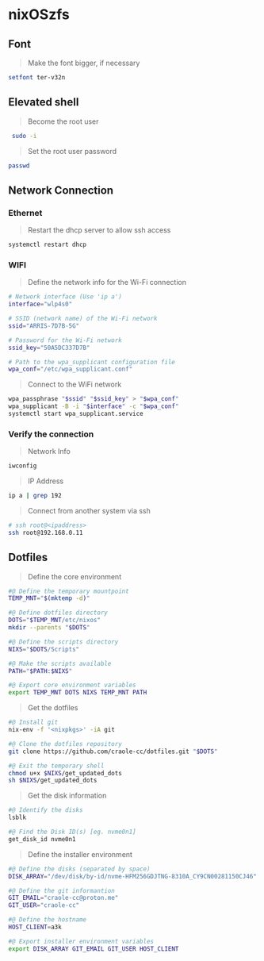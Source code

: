 # nixOSzfs

## Font

> Make the font bigger, if necessary

```sh
setfont ter-v32n
```

## Elevated shell

> Become the root user

```sh
 sudo -i
```

> Set the root user password

```sh
passwd
```

## Network Connection

### Ethernet

> Restart the dhcp server to allow ssh access

  ```sh
  systemctl restart dhcp
  ```

### WIFI

> Define the network info for the Wi-Fi connection

  ```sh
  # Network interface (Use 'ip a')
  interface="wlp4s0"

  # SSID (network name) of the Wi-Fi network
  ssid="ARRIS-7D7B-5G"

  # Password for the Wi-Fi network
  ssid_key="50A5DC337D7B"

  # Path to the wpa_supplicant configuration file
  wpa_conf="/etc/wpa_supplicant.conf"
  ```

> Connect to the WiFi network

  ```sh
  wpa_passphrase "$ssid" "$ssid_key" > "$wpa_conf"
  wpa_supplicant -B -i "$interface" -c "$wpa_conf"
  systemctl start wpa_supplicant.service
  ```

### Verify the connection

  > Network Info

  ```sh
  iwconfig
  ```

  > IP Address

  ```sh
  ip a | grep 192
  ```

> Connect from another system via ssh

```sh
# ssh root@<ipaddress>
ssh root@192.168.0.11
```

## Dotfiles

> Define the core environment

  ```sh
  #@ Define the temporary mountpoint
  TEMP_MNT="$(mktemp -d)"

  #@ Define dotfiles directory
  DOTS="$TEMP_MNT/etc/nixos"
  mkdir --parents "$DOTS"

  #@ Define the scripts directory
  NIXS="$DOTS/Scripts"

  #@ Make the scripts available
  PATH="$PATH:$NIXS"

  #@ Export core environment variables
  export TEMP_MNT DOTS NIXS TEMP_MNT PATH
  ```

> Get the dotfiles

```sh
#@ Install git
nix-env -f '<nixpkgs>' -iA git

#@ Clone the dotfiles repository
git clone https://github.com/craole-cc/dotfiles.git "$DOTS"

#@ Exit the temporary shell
chmod u+x $NIXS/get_updated_dots
sh $NIXS/get_updated_dots
```

> Get the disk information

```sh
#@ Identify the disks
lsblk

#@ Find the Disk ID(s) [eg. nvme0n1]
get_disk_id nvme0n1
```

> Define the installer environment

```sh
#@ Define the disks (separated by space)
DISK_ARRAY="/dev/disk/by-id/nvme-HFM256GDJTNG-8310A_CY9CN00281150CJ46"

#@ Define the git informantion
GIT_EMAIL="craole-cc@proton.me"
GIT_USER="craole-cc"

#@ Define the hostname
HOST_CLIENT=a3k

#@ Export installer environment variables
export DISK_ARRAY GIT_EMAIL GIT_USER HOST_CLIENT
```
